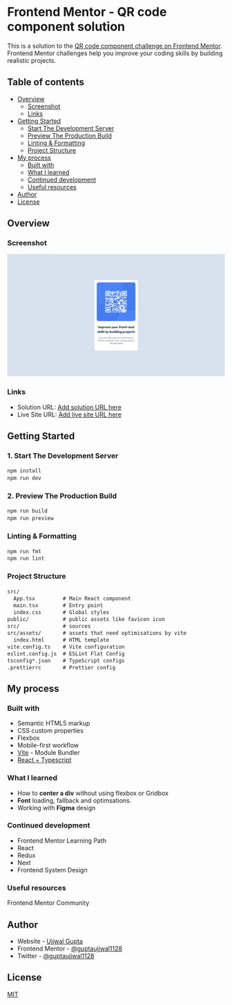 # Frontend Mentor - QR code component solution

This is a solution to the [QR code component challenge on Frontend Mentor](https://www.frontendmentor.io/challenges/qr-code-component-iux_sIO_H). Frontend Mentor challenges help you improve your coding skills by building realistic projects.

## Table of contents

- [Overview](#overview)
  - [Screenshot](#screenshot)
  - [Links](#links)
- [Getting Started](#getting-started)
  - [Start The Development Server](#1-start-the-development-server)
  - [Preview The Production Build](#2-preview-the-production-build)
  - [Linting & Formatting](#linting--formatting)
  - [Project Structure](#project-structure)
- [My process](#my-process)
  - [Built with](#built-with)
  - [What I learned](#what-i-learned)
  - [Continued development](#continued-development)
  - [Useful resources](#useful-resources)
- [Author](#author)
- [License](#license)

## Overview

### Screenshot

![](./screenshot.png)

### Links

- Solution URL: [Add solution URL here](https://your-solution-url.com)
- Live Site URL: [Add live site URL here](https://your-live-site-url.com)

## Getting Started

### 1. Start The Development Server

```sh
npm install
npm run dev
```

### 2. Preview The Production Build

```sh
npm run build
npm run preview
```

### Linting & Formatting

  ```sh
  npm run fmt
  npm run lint
  ```

### Project Structure

```
src/
  App.tsx         # Main React component
  main.tsx        # Entry point
  index.css       # Global styles
public/           # public assets like favicon icon
src/              # sources
src/assets/       # assets that need optimisations by vite
  index.html      # HTML template
vite.config.ts    # Vite configuration
eslint.config.js  # ESLint Flat Config
tsconfig*.json    # TypeScript configs
.prettierrc       # Prettier config
```

## My process

### Built with

- Semantic HTML5 markup
- CSS custom properties
- Flexbox
- Mobile-first workflow
- [Vite](https://vite.dev/) - Module Bundler
- [React + Typescript](https://reactjs.org/)

### What I learned

- How to **center a div** without using flexbox or Gridbox
- **Font** loading, fallback and optimsations.
- Working with **Figma** design


### Continued development

 - Frontend Mentor Learning Path
 - React
 - Redux
 - Next
 - Frontend System Design


### Useful resources

Frontend Mentor Community

## Author

- Website - [Ujjwal Gupta](https://www.linkedin.com/in/ujjwal-gupta-671588154/)
- Frontend Mentor - [@guptaujjwal1128](https://www.frontendmentor.io/profile/guptaujjwal1128)
- Twitter - [@guptaujjwal1128](https://www.twitter.com/guptaujjwal1128)


## License

[MIT](./LICENSE)

